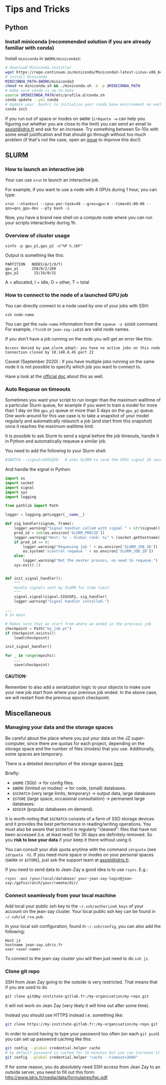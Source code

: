 # Tips and Tricks

## Python

### Install miniconda (recommended solution if you are already familiar with conda)

Install `miniconda` in `$WORK/miniconda3`:
```sh
# download Miniconda installer
wget https://repo.continuum.io/miniconda/Miniconda3-latest-Linux-x86_64.sh -O miniconda.sh
# install Miniconda
MINICONDA_PATH=$WORK/miniconda3
chmod +x miniconda.sh && ./miniconda.sh -b -p $MINICONDA_PATH
# make sure conda is up-to-date
source $MINICONDA_PATH/etc/profile.d/conda.sh
conda update --yes conda
# Update your .bashrc to initialise your conda base environment on each login
conda init
```

If you run out of space or inodes on `$WORK` (`irdquota -w` can help you
figuring out whether you are close to the limit) you can send an email to
[assist@idris.fr](mailto:assist@idris.fr) and ask for an increase. Try
something between 5x-10x with some small justification and that should go
through without too much problem (if that's not the case, open an
[issue](https://github.com/jean-zay-users/jean-zay-doc/issues/new) to improve
this doc!).

## SLURM

### How to launch an interactive job

Your can use `srun` to launch an interactive job.

For example, if you want to use a node with 4 GPUs during 1
hour, you can type:
```
srun --ntasks=1 --cpus-per-task=40 --gres=gpu:4 --time=01:00:00 --qos=qos_gpu-dev --pty bash -i
```

Now, you have a brand new shell on a compute node where you can run your scripts interactively
during 1h.

### Overview of cluster usage

```
sinfo -p gpu_p1,gpu_p2 -o"%P %.16F"
```

Output is something like this:
```
PARTITION   NODES(A/I/O/T)
gpu_p1      258/0/2/260
gpu_p2       15/16/0/31
```

A = allocated, I = idle, O = other, T = total

### How to connect to the node of a launched GPU job

You can directly connect to a node used by one of your jobs with SSH:
```
ssh node-name
```
You can get the `node-name` information from the `squeue -u $USER` command. For example, `r7in10`
or `jean-zay-ia816` are valid node names.

If you don't have a job running on the node you will get an error like this:
```
Access denied by pam_slurm_adopt: you have no active jobs on this node
Connection closed by 10.148.8.45 port 22
```

Caveat (September 2020) : if you have multiple jobs running on the same node it is not possible to
specify which job you want to connect to.

Have a look at the [official doc](http://www.idris.fr/eng/jean-zay/jean-zay-connexion_ssh_noeud_calcul-eng.html)
about this as well.

### Auto Requeue on timeouts

Sometimes you want your script to run longer than the maximum walltime of a particular Slurm queue, for example
if you want to train a model for more than 1 day on the `gpu_p1` queue or more than 5 days on the `gpu_p2` queue.
One work-around for this use case is to take a snapshot of your model regularly and automatically relaunch a job 
(and start from this snapshot) once it reaches the maximum walltime limit.

It is possible to ask Slurm to send a signal before the job timeouts, handle it in Python and automatically
requeue a similar job.

You need to add the following to your Slurm shell: 

```bash
#SBATCH --signal=USR1@20   # asks SLURM to send the USR1 signal 20 seconds before end of the time limit
```

And handle the signal in Python:

```python
import os
import socket
import signal
import sys
import logging

from pathlib import Path

logger = logging.getLogger(__name__)

def sig_handler(signum, frame):
    logger.warning("Signal handler called with signal " + str(signum))
    prod_id = int(os.environ['SLURM_PROCID'])
    logger.warning("Host: %s - Global rank: %i" % (socket.gethostname(), prod_id))
    if prod_id == 0:
        logger.warning("Requeuing job " + os.environ['SLURM_JOB_ID'])
        os.system('scontrol requeue ' + os.environ['SLURM_JOB_ID'])
    else:
        logger.warning("Not the master process, no need to requeue.")
    sys.exit(-1)


def init_signal_handler():
    """
    Handle signals sent by SLURM for time limit.
    """
    signal.signal(signal.SIGUSR1, sig_handler)
    logger.warning("Signal handler installed.")

...
# In main

# Makes sure that we start from where we ended in the previous job
checkpoint = Path("my_job.pt")
if checkpoint.exists():
    load(checkpoint)

init_signal_handler()

for _ in range(epochs):
    ...
    save(checkpoint)

```

#### CAUTION:

Remember to also add a serialization logic to your objects to make sure your new job start from where your
previous job ended. In the above case, we will restart from the previous epoch checkpoint.

## Miscellaneous

### Managing your data and the storage spaces

Be careful about the place where you put your data on the JZ super-computer,
since there are quotas for each project, depending on the storage space and the
number of files (inodes) that you use. Additionally, some spaces are temporary.

There is a detailed description of the storage spaces [here](http://www.idris.fr/jean-zay/cpu/jean-zay-cpu-calculateurs-disques.html).

Briefly:

- `$HOME` (3Gb) -> for config files.
- `$WORK` (limited on inodes) -> for code, (small) databases.
- `$SCRATCH` (very large limits, temporary) -> output data, large databases
- `$STORE` (large space, occasional consultation)  -> permanent large databases.
- `$DSDIR` (popular databases on demand).

It is worth noting that `$SCRATCH` consists of a farm of SSD storage
devices and it provides the best performance in reading/writing operations.
You must also be aware that `$SCRATCH` is regularly "cleaned": files that
have not been accessed (i.e. at least read) for 30 days are definitely
removed. So you **risk to lose your data** if your keep it there without using it.

You can consult your disk quota anytime with the command `idrquota` (see
`idrquota -h`). If you need more space or inodes on your personal spaces
(`$WORK` or `$STORE`), just ask the support team at
[assist@idris.fr](mailto:assist@idris.fr).

If you need to send data to Jean-Zay a good idea is to use `rsync`. E.g.:

```
rsync -avz /your/local/database/ your-jean-zay-login@jean-zay:/gpfsscratch/your/remote/dir/
```

### Connect seamlessly from your local machine

Add local your public ssh key to the `~/.ssh/authorized_keys` of your account on the jean-zay cluster.
Your local public ssh key can be found in `~/.ssh/id_rsa.pub`.

In your local ssh configuration, found in `~/.ssh/config`, you can also add the following:
```
Host jz
hostname jean-zay.idris.fr
user <user-name>
```

To connect to the jean-zay cluster you will then just need to do `ssh jz`.

### Clone git repo

SSH from Jean Zay going to the outside is very restricted. That means that if
you are used to do
```
git clone git@my-institute-gitlab.fr:/my-organisation/my-repo.git
```
it will not work on Jean Zay (very likely it will time out after some time).

Instead you should use HTTPS instead i.e. something like:
```sh
git clone https://my-institute-gitlab.fr:/my-organisation/my-repo.git
```

In order to avoid having to type your password too often (on each `git push`)
you can set up password caching like this:
```sh
git config --global credential.helper cache
# by default password is cached for 15 minutes but you can increase it if you want
git config --global credential.helper "cache --timeout=3600"
```

If for some reason, you do absolutely need SSH access from Jean Zay to an
outside server, you need to fill out this form:
http://www.idris.fr/media/data/formulaires/fgc.pdf
